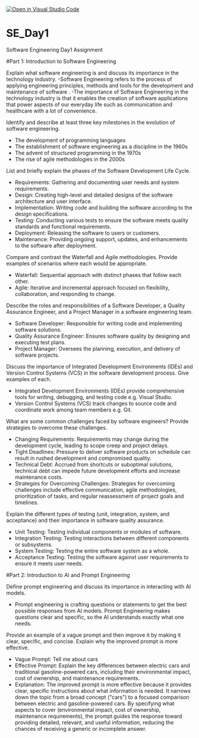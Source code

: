 [![Open in Visual Studio Code](https://classroom.github.com/assets/open-in-vscode-2e0aaae1b6195c2367325f4f02e2d04e9abb55f0b24a779b69b11b9e10269abc.svg)](https://classroom.github.com/online_ide?assignment_repo_id=15575332&assignment_repo_type=AssignmentRepo)
# SE_Day1
Software Engineering Day1 Assignment

#Part 1: Introduction to Software Engineering

Explain what software engineering is and discuss its importance in the technology industry.
-Software Engineering refers to the process of applying engineering principles, methods and tools for the development and maintenance of software .
-The importance of Software Engineering in the technology industry is that it enables the creation of software applications that power aspects of our everyday life such as communication and healthcare with a lot of convenience.

Identify and describe at least three key milestones in the evolution of software engineering.
- The development of programming languages
- The establishment of software engineering as a discipline in the 1960s
- The advent of structured programming in the 1970s
- The rise of agile methodologies in the 2000s

List and briefly explain the phases of the Software Development Life Cycle.
- Requirements: Gathering and documenting user needs and system requirements.
- Design: Creating high-level and detailed designs of the software architecture and user interface.
- Implementation: Writing code and building the software according to the design specifications.
- Testing: Conducting various tests to ensure the software meets quality standards and functional requirements.
- Deployment: Releasing the software to users or customers.
- Maintenance: Providing ongoing support, updates, and enhancements to the software after deployment.

Compare and contrast the Waterfall and Agile methodologies. Provide examples of scenarios where each would be appropriate.
- Waterfall: Sequential approach with distinct phases that follow each other.
- Agile: Iterative and incremental approach focused on flexibility, collaboration, and responding to change.

Describe the roles and responsibilities of a Software Developer, a Quality Assurance Engineer, and a Project Manager in a software engineering team.
- Software Developer: Responsible for writing code and implementing software solutions.
- Quality Assurance Engineer: Ensures software quality by designing and executing test plans.
- Project Manager: Oversees the planning, execution, and delivery of software projects.

Discuss the importance of Integrated Development Environments (IDEs) and Version Control Systems (VCS) in the software development process. Give examples of each.
- Integrated Development Environments (IDEs) provide comprehensive tools for writing, debugging, and testing code e.g. Visual Studio.
- Version Control Systems (VCS) track changes to source code and coordinate work among team members e.g. Git.

What are some common challenges faced by software engineers? Provide strategies to overcome these challenges.
- Changing Requirements: Requirements may change during the development cycle, leading to scope creep and project delays.
- Tight Deadlines: Pressure to deliver software products on schedule can result in rushed development and compromised quality.
- Technical Debt: Accrued from shortcuts or suboptimal solutions, technical debt can impede future development efforts and increase maintenance costs.
- Strategies for Overcoming Challenges: Strategies for overcoming challenges include effective communication, agile methodologies, prioritization of tasks, and regular reassessment of project goals and timelines.

Explain the different types of testing (unit, integration, system, and acceptance) and their importance in software quality assurance.
- Unit Testing: Testing individual components or modules of software.
- Integration Testing: Testing interactions between different components or subsystems.
- System Testing: Testing the entire software system as a whole.
- Acceptance Testing: Testing the software against user requirements to ensure it meets user needs.


#Part 2: Introduction to AI and Prompt Engineering

Define prompt engineering and discuss its importance in interacting with AI models.
- Prompt engineering is crafting questions or statements to get the best possible responses from AI models. Prompt Engineering makes questions clear and specific, so the AI understands exactly what one needs.

Provide an example of a vague prompt and then improve it by making it clear, specific, and concise. Explain why the improved prompt is more effective.
- Vague Prompt: Tell me about cars
- Effective Prompt: Explain the key differences between electric cars and traditional gasoline-powered cars, including their environmental impact, cost of ownership, and maintenance requirements.
- Explanation: The improved prompt is more effective because it provides clear, specific instructions about what information is needed. It narrows down the topic from a broad concept ("cars") to a focused comparison between electric and gasoline-powered cars. By specifying what aspects to cover (environmental impact, cost of ownership, maintenance requirements), the prompt guides the response toward providing detailed, relevant, and useful information, reducing the chances of receiving a generic or incomplete answer.
